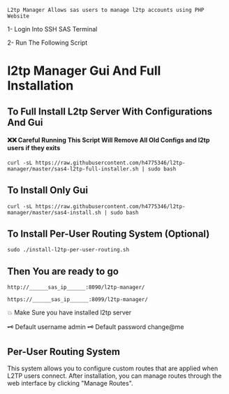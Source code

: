 `L2tp Manager Allows sas users to manage l2tp accounts using PHP Website`

1- Login Into SSH SAS Terminal

2- Run The Following Script


# l2tp Manager Gui And Full Installation


## To Full Install L2tp Server With Configurations And Gui
#### ❌❌ Careful Running This Script Will Remove All Old Configs and l2tp users if they exits  
```
curl -sL https://raw.githubusercontent.com/h4775346/l2tp-manager/master/sas4-l2tp-full-installer.sh | sudo bash
```

## To Install Only Gui
```
curl -sL https://raw.githubusercontent.com/h4775346/l2tp-manager/master/sas4-install.sh | sudo bash
```

## To Install Per-User Routing System (Optional)
```
sudo ./install-l2tp-per-user-routing.sh
```

## Then You are ready to go

```
http://______sas_ip______:8090/l2tp-manager/
```
```
https://______sas_ip______:8099/l2tp-manager/
```

💥 Make Sure you have installed l2tp server

🗝️ Default username admin
🗝️ Default password change@me

## Per-User Routing System

This system allows you to configure custom routes that are applied when L2TP users connect. 
After installation, you can manage routes through the web interface by clicking "Manage Routes".